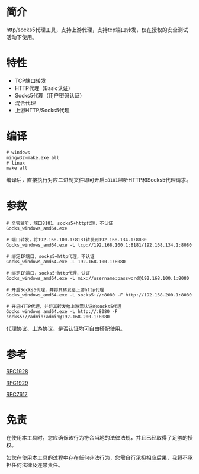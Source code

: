 
# 简介

http/socks5代理工具，支持上游代理，支持tcp端口转发，仅在授权的安全测试活动下使用。

# 特性

- TCP端口转发
- HTTP代理（Basic认证）
- Socks5代理（用户密码认证）
- 混合代理
- 上游HTTP/Socks5代理

# 编译

```shell
# windows
mingw32-make.exe all
# linux
make all
```

编译后，直接执行对应二进制文件即可开启`:8181`监听HTTP和Socks5代理请求。

# 参数

```shell
# 全零监听，端口8181，socks5+http代理，不认证
Gocks_windows_amd64.exe

# 端口转发，将192.168.100.1:8181转发到192.168.134.1:8080
Gocks_windows_amd64.exe -L tcp://192.168.100.1:8181/192.168.134.1:8080

# 绑定IP端口，socks5+http代理，不认证
Gocks_windows_amd64.exe -L 192.168.100.1:8080

# 绑定IP端口，socks5+http代理，认证
Gocks_windows_amd64.exe -L mix://username:password@192.168.100.1:8080

# 开启Socks5代理，并将其转发给上游http代理
Gocks_windows_amd64.exe -L socks5://:8080 -F http://192.168.200.1:8080

# 开启HTTP代理，并将其转发给上游需认证的socks5代理
Gocks_windows_amd64.exe -L http://:8080 -F socks5://admin:admin@192.168.200.1:8080
```

代理协议、上游协议、是否认证均可自由搭配使用。

# 参考

[RFC1928](https://datatracker.ietf.org/doc/html/rfc1928)

[RFC1929](https://datatracker.ietf.org/doc/html/rfc1929)

[RFC7617](https://datatracker.ietf.org/doc/html/rfc7617)

# 免责

在使用本工具时，您应确保该行为符合当地的法律法规，并且已经取得了足够的授权。

如您在使用本工具的过程中存在任何非法行为，您需自行承担相应后果，我将不承担任何法律及连带责任。
